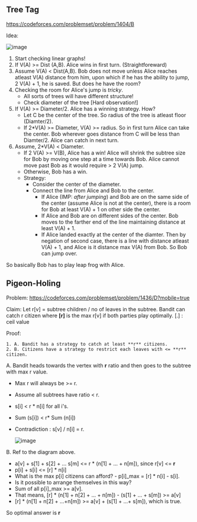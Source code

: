 ## Tree Tag 
https://codeforces.com/problemset/problem/1404/B

Idea: 

![image](https://github.com/DEBARGHYA4469/algorithm-lib/assets/21307343/bc8dc998-fdb0-469e-9cae-5487755b4c45)


1. Start checking linear graphs!
2. If V(A) >= Dist (A,B). Alice wins in first turn. (Straightforeward)
3. Assume V(A) < Dist(A,B). Bob does not move unless Alice reaches atleast V(A) distance from him, upon which if he has the ability to jump, 2 V(A) + 1, he is saved. But does he have the room?
4. Checking the room for Alice's jump is *tricky*.
    - All sorts of trees will have different structure!
    - Check diameter of the tree [Hard observation!]
5. If V(A) >= Diameter/2. Alice has a winning strategy. How?
    -  Let C be the center of the tree. So radius of the tree is atleast floor (Diamter/2).
    -  If 2*V(A) >= Diameter, V(A) >= radius. So in first turn Alice can take the center. Bob wherever goes distance from C will be less than Diamter/2. Alice can catch in next turn.
6. Assume, 2*V(A) < Diameter.
    - If 2 V(A) >= V(B), Alice has a win! Alice will shrink the subtree size for Bob by moving one step at a time towards Bob. Alice cannot move past Bob as it would require > 2 V(A) jump. 
    - Otherwise, Bob has a win.
    - Strategy:
        * Consider the center of the diameter.
        * Connect the line from Alice and Bob to the center.
          -  If Alice (IMP: *after jumping*) and Bob are on the same side of the center (assume Alice is not at the center), there is a room for Bob at least V(A) + 1 on other side the center.
          -  If Alice and Bob are on different sides of the center. Bob moves to the farther end of the line maintaining distance at least V(A) + 1.
          -  If Alice landed exactly at the center of the diamter. Then by negation of second case, there is a line with distance atleast V(A) + 1, and Alice is it distance max V(A) from Bob. So Bob can jump over.

  So basically Bob has to play leap frog with Alice. 

  ## Pigeon-Holing 

  Problem: https://codeforces.com/problemset/problem/1436/D?mobile=true

  Claim: Let r[v] = subtree children / no of leaves in the subtree. Bandit can catch r citizen where **[r]** is the max r[v] if both parties play optimally. [.] : ceil value 
  
  Proof: 

    1. A. Bandit has a strategy to catch at least **r** citizens. 
    2. B. Citizens have a strategy to restrict each leaves with <= **r** citizen. 


A. Bandit heads towards the vertex with **r** ratio and then goes to the subtree with max r value. 

* Max r will always be >= r.
* Assume all subtrees have ratio < r.
* s[i]  < r * n[i]  for all i's.
* Sum (s[i]) < r* Sum (n[i])
* Contradiction : s[v] / n[i] = r.

  ![image](https://github.com/DEBARGHYA4469/algorithm-lib/assets/21307343/569fa77f-4dcf-47a5-a31c-d6fb07740f79)
  
B.  Ref to the diagram above. 

* a[v] + s[1] + s[2] + ... s[m] <= r * (n[1] + ... + n[m]), since r[v] <= **r**
* p[i] + s[i] <= [r] * n[i]
* What is the max p[i] citizens can afford?
      - p[i]_max = [r] * n[i] - s[i].
* Is it possible to arrange themselves in this way?
* Sum of all p[i]_max >= a[v].
* That means, [r] * (n[1] + n[2] + ... + n[m]) - (s[1] + ... + s[m]) >= a[v]
* [r] * (n[1] + n[2] + ...+n[m]) >= a[v] + (s[1] + ...+ s[m]), which is true.

So optimal answer is **r**   













